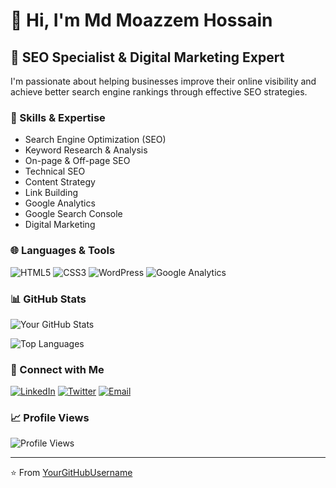 # 👋 Hi, I'm Md Moazzem Hossain

## 🎯 SEO Specialist & Digital Marketing Expert

I'm passionate about helping businesses improve their online visibility and achieve better search engine rankings through effective SEO strategies.

### 🔧 Skills & Expertise

- Search Engine Optimization (SEO)
- Keyword Research & Analysis
- On-page & Off-page SEO
- Technical SEO
- Content Strategy
- Link Building
- Google Analytics
- Google Search Console
- Digital Marketing

### 🌐 Languages & Tools

![HTML5](https://img.shields.io/badge/-HTML5-E34F26?style=flat-square&logo=html5&logoColor=white)
![CSS3](https://img.shields.io/badge/-CSS3-1572B6?style=flat-square&logo=css3)
![WordPress](https://img.shields.io/badge/-WordPress-21759B?style=flat-square&logo=WordPress&logoColor=white)
![Google Analytics](https://img.shields.io/badge/-Google%20Analytics-E37400?style=flat-square&logo=google-analytics&logoColor=white)

### 📊 GitHub Stats

![Your GitHub Stats](https://github-readme-stats.vercel.app/api?username=YourGitHubUsername&show_icons=true&theme=radical)

![Top Languages](https://github-readme-stats.vercel.app/api/top-langs/?username=YourGitHubUsername&layout=compact&theme=radical)

### 🤝 Connect with Me

[![LinkedIn](https://img.shields.io/badge/-LinkedIn-0077B5?style=flat-square&logo=LinkedIn&logoColor=white)](Your-LinkedIn-URL)
[![Twitter](https://img.shields.io/badge/-Twitter-1DA1F2?style=flat-square&logo=Twitter&logoColor=white)](Your-Twitter-URL)
[![Email](https://img.shields.io/badge/-Email-D14836?style=flat-square&logo=Gmail&logoColor=white)](mailto:your.email@example.com)

### 📈 Profile Views

![Profile Views](https://komarev.com/ghpvc/?username=YourGitHubUsername&color=brightgreen)

---

⭐️ From [YourGitHubUsername](https://github.com/YourGitHubUsername)

